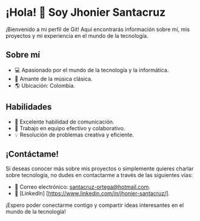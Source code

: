 # ¡Hola! 👋 Soy Jhonier Santacruz

¡Bienvenido a mi perfil de Git! Aquí encontrarás información sobre mí, mis proyectos y mi experiencia en el mundo de la tecnología.

## Sobre mí

- 💻 Apasionado por el mundo de la tecnología y la informática.
- 🎵 Amante de la música clásica.
- 🌎 Ubicación: Colombia.

## Habilidades

- 💬 Excelente habilidad de comunicación.
- 👥 Trabajo en equipo efectivo y colaborativo.
- 💡 Resolución de problemas creativa y eficiente.

## ¡Contáctame!

Si deseas conocer más sobre mis proyectos o simplemente quieres charlar sobre tecnología, no dudes en contactarme a través de las siguientes vías:

- 📧 Correo electrónico: santacruz-ortega@hotmail.com.
- 💼 [LinkedIn] [https://www.linkedin.com/in/jhonier-santacruz/].

¡Espero poder conectarme contigo y compartir ideas interesantes en el mundo de la tecnología!

